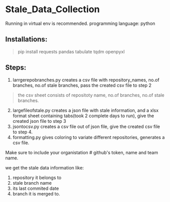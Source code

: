 # Stale_Data_Collection

Running in virtual env is recommended.
programming language: python

Installations:
--------------------------------------------------------
> pip install requests pandas tabulate tqdm openpyxl

Steps:
--------------------------------------------------------
1. larrgerepobranches.py creates a csv file with repository_names, no.of branches, no.of stale branches, pass the created csv file to step 2 
> the csv sheet consists of repositoty name, no.of branches, no.of stale branches.
2. largefileofstale.py creates a json file with stale information, and a xlsx format sheet containing tabs(took 2 complete days to run), give the created json file to step 3
3. jsontocsv.py creates a csv file out of json file, give the created csv file to step 4.
4. formatting.py gives coloring to variate different repositories, generates a csv file.

Make sure to include your organistation # github's token, name and team name.

we get the stale data information like:
1. repository it belongs to
2. stale branch name
3. its last commited date
4. branch it is merged to.
